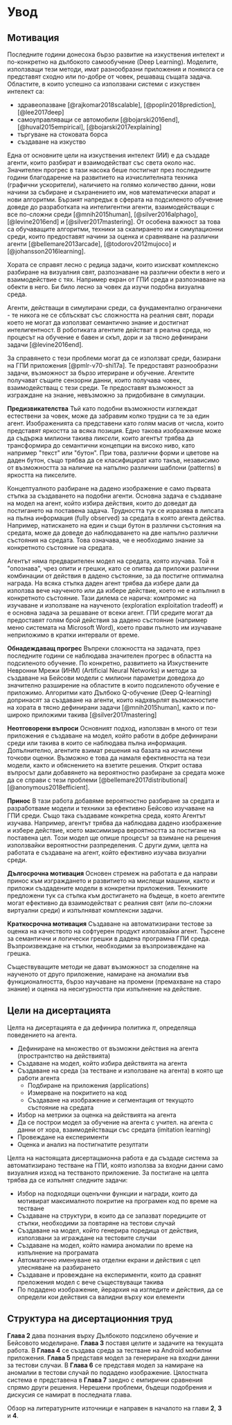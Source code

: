 # Увод

## Мотивация

Последните години донесоха бързо развитие на изкуствения интелект и по-конкретно на дълбокото самообучение (Deep Learning). Моделите, използващи тези методи, имат разнообразни приложения и понякога се представят сходно или по-добре от човек, решаващ същата задача. Областите, в които успешно са използвани системи с изкуствен интелект са:

- здравеопазване [@rajkomar2018scalable], [@poplin2018prediction], [@lee2017deep]
- самоуправляващи се автомобили [@bojarski2016end], [@huval2015empirical], [@bojarski2017explaining]
- търгуване на стоковата борса
- създаване на изкуство

Една от основните цели на изкуствения интелект (ИИ) е да създаде агенти, които разбират и взаимодействат със света около нас. Значителен прогрес в тази насока беше постигнат през последните години благодарение на развитието на изчислителната техника (графични ускорители), наличието на голямо количество данни, нови начини за събиране и съхранението им, нов математически апарат и нови алгоритми. Бързият напредък в сферата на подсиленото обучение доведе до разработката на интелигентни агенти, взаимодействащи с все по-сложни среди [@mnih2015human], [@silver2016alphago], [@levine2016end] и [@silver2017mastering]. От особена важност за това са обучаващите алгоритми, техники за скалирането им и симулационни среди, които предоставят начини за оценка и сравняване на различни агенти [@bellemare2013arcade], [@todorov2012mujoco] и [@johansson2016learning].

Хората се справят лесно с редица задачи, които изискват комплексно разбиране на визуалния свят, разпознаване на различни обекти в него и взаимодействие с тях. Например екран от ГПИ среда и разпознаване на обекти в него. Би било лесно за човек да изучи подобна визуална среда.

Агенти, действащи в симулирани среди, са фундаментално ограничени - те никога не се сблъскват със сложността на реалния свят, поради което не могат да използват семантично знание и достигнат интелигентност. В роботиката агентите действат в реална среда, но процесът на обучение е бавен и скъп, дори и за тясно дефинирани задачи [@levine2016end].

За справянето с тези проблеми могат да се използват среди, базирани на ГПИ приложения [@pmlr-v70-shi17a]. Те предоставят разнообразни задачи, възможност за бързо итериране и обучение. Агентите получават същите сензорни данни, които получава човек, взаимодействащ с тези среди. Те предоставят възможност за изграждане на знание, невъзможно за придобиване в симулации.

**Предизвикателства** Тъй като подобни възможности изглеждат естествени за човек, може да забравим колко трудни са те за един агент. Изображенията са представени като голям масив от числа, които представят яркостта за всяка позиция. Едно такова изображение може да съдържа милиони такива *пиксели*, които агентът трябва да трансформира до семантични концепции на високо ниво, като например "текст" или "бутон". При това, различни форми и цветове на даден бутон, също трябва да се класифицират като такъв, независимо от възможността за наличие на напълно различни шаблони (patterns) в яркостта на пикселите.

Концептуалното разбиране на дадено изображение е само първата стъпка за създаването на подобни агенти. Основна задача е създаване на модел на агент, който избира действия, които до доведат да постигането на поставена задача. Трудността тук се изразява в липсата на пълна информация (fully observed) за средата в която агента действа. Например, натискането на един и същи бутон в различни състояния на средата, може да доведе до наблюдаването на две напълно различни състояния на средата. Това означава, че е необходимо знание за конкретното състояние на средата.

Агентът няма предварителен модел на средата, която изучава. Той я "опознава", чрез опити и грешки, като се опитва да приложи различни комбинации от действия в дадено състояние, за да постигне оптимална награда. На всяка стъпка даден агент трябва да избере дали да използва вече наученото или да избере действие, което не е изпълнил в конкретното състояние. Тази дилема се нарича: компромис на изучаване и използване на наученото (exploration exploitation tradeoff) и е основна задача за решаване от всеки агент. ГПИ средите могат да предоставят голям брой действия за дадено състояние (например меню системата на Microsoft Word), което прави пълното им изучаване неприложимо в кратки интервали от време.

**Обнадеждаващ прогрес** Въпреки сложността на задачата, през последните години се наблюдава значителен прогрес в областта на подсиленото обучение. По конкретно, развитието на Изкуствените Невронни Мрежи (ИНМ) (Artificial Neural Networks) и методи за създаване на Бейсови модели с милиони параметри доведоха до значително разширение на областите в които подсиленото обучение е приложимо. Алгоритми като Дълбоко Q-обучение (Deep Q-learning) допринасят за създаване на агенти, които надхвърлят възможностите на хората в тясно дефинирани задачи [@mnih2015human], както и по-широко приложими такива [@silver2017mastering]

**Неотговорени въпроси** Основният подход, използван в много от тези приложения е създаване на модел, който работи в добре дефинирани среди или такива в които се наблюдава пълна информация. Допълнително, агентите взимат решения на базата на изчислени точкови оценки. Възможно е това да намаля ефективността на тези модели, както и обяснението на взетите решения. Открит остава въпросът дали добавянето на вероятностно разбиране за средата може да се справи с тези проблеми [@bellemare2017distributional] [@anonymous2018efficient].

**Принос** В тази работа добавяме вероятностно разбиране за средата и разработваме модели и техники за ефективно Бейсово изучаване на ГПИ среди. Също така създаваме конкретна среда, която Агентът изучава. Например, агентът трябва да наблюдава дадено изображение и избере действие, което максимизира вероятността за постигане на поставена цел. Този модел ще опише процесът за взимане на решения използвайки вероятностни разпределения. С други думи, целта на работата е създаване на агент, който ефективно изучава визуални среди.

**Дългосрочна мотивация** Основен стремеж на работата е да направи принос към изграждането и развитието на мислещи машини, както и приложи създадените модели в конкретни приложения. Техниките предложени тук са стъпка към достигането на бъдеще, в което агентите могат ефективно да взаимодействат с реалния свят (или по-сложни виртуални среди) и изпълняват комплексни задачи.

**Краткосрочна мотивация** Създаване на автоматизирани тестове за оценка на качеството на софтуерен продукт използвайки агент. Търсене за семантични и логически грешки в дадена програмна ГПИ среда. Възпроизвеждане на стъпки, необходими за възпроизвеждане на грешка.

Съществуващите методи не дават възможност за споделяне на наученото от друго приложение, намиране на аномалии във функционалността, бързо научаване на промени (премахване на старо знание) и оценка на несигурността при изпълнение на действие.

## Цели на дисертацията

Целта на дисертацията е да дефинира политика $\pi$, определяща поведението на агента.

- Дефиниране на множество от възможни действия на агента (пространтство на действията)
- Създаване на модел, който избира действията на агента
- Създаване на среда (за тестване и използване на агента) в която ще работи агента
  - Подбиране на приложения (applications)
  - Измерване на покритието на код
  - Създаване на изображение и сегментация от текущото състояние на средата
- Избор на метрики за оценка на действията на агента
- Да се построи модел за обучение на агента с учител. на агента с данни от хора, взаимодействащи със средата (imitation learning)
- Провеждане на експерименти
- Оценка и анализ на постигнатите резултати

Целта на настоящата дисертацаионна работа е да създаде система за автоматизирано тестване на ГПИ, която използва за входни данни само визуалния изход на тестваното приложение. За постигане на целта трябва да се изпълнят следните задачи:

- Избор на подходящи оценъчни функции и награди, които да мотивират максималното покритие на програмен код по време на тестване
- Създаване на структури, в които да се запазват поредиците от стъпки, необходими за повтаряне на тестови случай
- Създаване на модел, който генерира поредица от действия, използвани за играждане на тестовите случаи
- Създаване на модел, който намира аномалии по време на изпълнение на програмата
- Автоматично именуване на отделни екрани и действия с цел улесняване на разбирането
- Създаване и провеждане на експерименти, които да сравнят преложения модел с вече съществуващи такива
- По подадено изображение, йерархия на изгледите и действия, да се определи кои действия са валидни върху кои елементи


## Структура на дисертационния труд

**Глава 2** дава познания върху Дълбокото подсилено обучение и Бейсовото моделиране.  **Глава 3** поставя целите и задачите на текущата работа. В **Глава 4** се създава среда за тестване на Android мобилни приложения. **Глава 5** представя модел за генериране на входни данни за тестови случаи. В **Глава 6** се представя модел за намиране на аномалии в тестови случай по подадено изображение. Цялостната система е представена в **Глава 7** заедно с емпирични сравнения спрямо други решения. Нерешени проблеми, бъдещи подобрения и дискусия се намират в последната глава.

Обзор на литературните източници е направен в началото на глави **2**, **3** и **4**.



